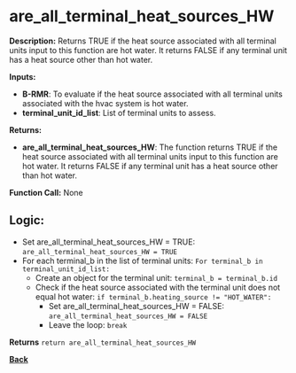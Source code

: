 # are_all_terminal_heat_sources_HW   

**Description:** Returns TRUE if the heat source associated with all terminal units input to this function are hot water. It returns FALSE if any terminal unit has a heat source other than hot water.   

**Inputs:**  
- **B-RMR**: To evaluate if the heat source associated with all terminal units associated with the hvac system is hot water.   
- **terminal_unit_id_list**: List of terminal units to assess.

**Returns:**  
- **are_all_terminal_heat_sources_HW**: The function returns TRUE if the heat source associated with all terminal units input to this function are hot water. It returns FALSE if any terminal unit has a heat source other than hot water.  
 
**Function Call:**  None       

## Logic: 
- Set are_all_terminal_heat_sources_HW = TRUE: `are_all_terminal_heat_sources_HW = TRUE`  
- For each terminal_b in the list of terminal units: `For terminal_b in terminal_unit_id_list:`  
    - Create an object for the terminal unit: `terminal_b = terminal_b.id`  
    - Check if the heat source associated with the terminal unit does not equal hot water: `if terminal_b.heating_source != "HOT_WATER":`  
        - Set are_all_terminal_heat_sources_HW = FALSE: `are_all_terminal_heat_sources_HW = FALSE`
        - Leave the loop: `break`  

**Returns** `return are_all_terminal_heat_sources_HW`  

**[Back](../_toc.md)**
